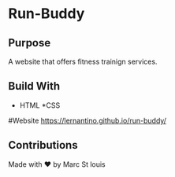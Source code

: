 # Run-Buddy

## Purpose
A website that offers fitness trainign services.

## Build With 
* HTML
*CSS

#Website 
https://lernantino.github.io/run-buddy/

## Contributions 
Made with ❤️ by Marc St louis 
